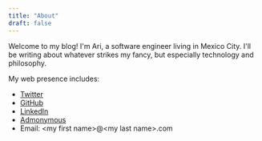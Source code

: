 ```yaml
---
title: "About"
draft: false
---
```


Welcome to my blog! I'm Ari, a software engineer living in Mexico City. I'll be writing about whatever strikes my fancy, but especially technology and philosophy.

My web presence includes:
- [Twitter](https://twitter.com/AriZerner)
- [GitHub](https://github.com/ari-zerner)
- [LinkedIn](https://www.linkedin.com/in/ari-zerner/)
- [Admonymous](https://www.admonymous.co/ari_zerner)
- Email: \<my first name\>@\<my last name\>.com